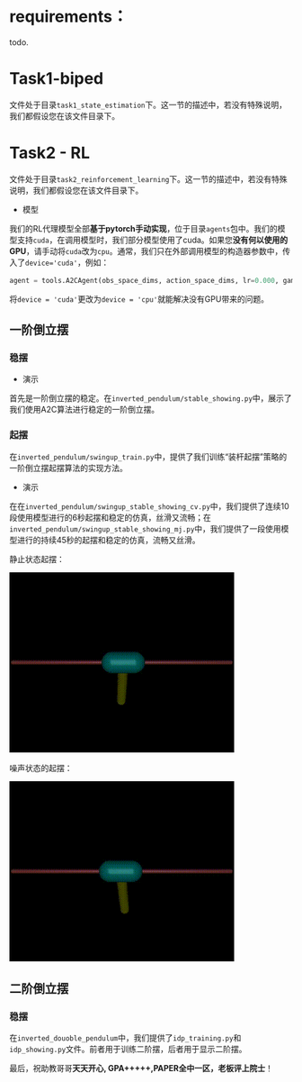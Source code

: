 # requirements：

todo.

# Task1-biped

文件处于目录`task1_state_estimation`下。这一节的描述中，若没有特殊说明，我们都假设您在该文件目录下。

# Task2 - RL

文件处于目录`task2_reinforcement_learning`下。这一节的描述中，若没有特殊说明，我们都假设您在该文件目录下。

* 模型

我们的RL代理模型全部**基于pytorch手动实现**，位于目录`agents`包中。我们的模型支持`cuda`，在调用模型时，我们部分模型使用了cuda。如果您**没有何以使用的GPU**，请手动将`cuda`改为`cpu`。通常，我们只在外部调用模型的构造器参数中，传入了`device='cuda'`，例如：

```python
agent = tools.A2CAgent(obs_space_dims, action_space_dims, lr=0.000, gamma=0.99, device = 'cuda')
```

将`device = 'cuda'`更改为`device = 'cpu'`就能解决没有GPU带来的问题。

## 一阶倒立摆

### 稳摆

* 演示

首先是一阶倒立摆的稳定。在`inverted_pendulum/stable_showing.py`中，展示了我们使用A2C算法进行稳定的一阶倒立摆。

### 起摆

在`inverted_pendulum/swingup_train.py`中，提供了我们训练“装杆起摆”策略的一阶倒立摆起摆算法的实现方法。

* 演示

在在`inverted_pendulum/swingup_stable_showing_cv.py`中，我们提供了连续10段使用模型进行的6秒起摆和稳定的仿真，丝滑又流畅；在`inverted_pendulum/swingup_stable_showing_mj.py`中，我们提供了一段使用模型进行的持续45秒的起摆和稳定的仿真，流畅又丝滑。

静止状态起摆：

![inverted_pendulum_swingup](task2_reinforcement_learning/videos/inverted_pendulum_swingup.gif)

噪声状态的起摆：

![inverted_pendulum_swingup_noise1](task2_reinforcement_learning/videos/inverted_pendulum_swingup_noise1.gif)

## 二阶倒立摆

### 稳摆

在`inverted_douoble_pendulum`中，我们提供了`idp_training.py`和`idp_showing.py`文件。前者用于训练二阶摆，后者用于显示二阶摆。

最后，祝助教哥哥**天天开心, GPA+++++,PAPER全中一区，老板评上院士**！